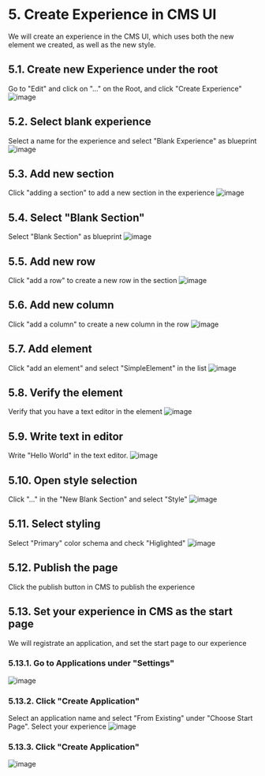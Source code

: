 # 5. Create Experience in CMS UI
We will create an experience in the CMS UI, which uses both the new element we created, as well as the new style.

## 5.1. Create new Experience under the root
Go to "Edit" and click on "..." on the Root, and click "Create Experience"
![image](https://github.com/user-attachments/assets/6d68dfaf-6370-4114-8a72-fda5679600d7)

## 5.2. Select blank experience
Select a name for the experience and select "Blank Experience" as blueprint
![image](https://github.com/user-attachments/assets/2b85c394-fa27-42c1-8ad5-8400c045030e)

## 5.3. Add new section
Click "adding a section" to add a new section in the experience
![image](https://github.com/user-attachments/assets/4a926845-15c5-48ef-ab5f-4bca79a88f1b)

## 5.4. Select "Blank Section"
Select "Blank Section" as blueprint
![image](https://github.com/user-attachments/assets/226d3ae0-af92-491b-aba1-4317c6dbce6b)

## 5.5. Add new row
Click "add a row" to create a new row in the section
![image](https://github.com/user-attachments/assets/74d57f60-28cf-4a26-bd71-147471fde147)

## 5.6. Add new column
Click "add a column" to create a new column in the row
![image](https://github.com/user-attachments/assets/e14e1faf-bb20-4885-b7d9-9afb661b5969)

## 5.7. Add element
Click "add an element" and select "SimpleElement" in the list
![image](https://github.com/user-attachments/assets/a5d9a548-27d5-403e-9717-163c9b83230e)

## 5.8. Verify the element
Verify that you have a text editor in the element
![image](https://github.com/user-attachments/assets/da8b1501-f893-4e42-995b-d6272c45cd54)

## 5.9. Write text in editor
Write "Hello World" in the text editor.
![image](https://github.com/user-attachments/assets/f0ab7818-ca90-4837-bf35-5f1083c1efc5)

## 5.10. Open style selection
Click "..." in the "New Blank Section" and select "Style"
![image](https://github.com/user-attachments/assets/126e07cb-9b50-439a-ae5d-d4922e30bf2f)

## 5.11. Select styling
Select "Primary" color schema and check "Higlighted"
![image](https://github.com/user-attachments/assets/02488699-246a-4542-8aff-cc1358b2dba2)

## 5.12. Publish the page
Click the publish button in CMS to publish the experience

## 5.13. Set your experience in CMS as the start page
We will registrate an application, and set the start page to our experience

### 5.13.1. Go to Applications under "Settings"
![image](https://github.com/user-attachments/assets/680d3551-5448-469e-9931-c81850728dd4)

### 5.13.2. Click "Create Application"
Select an application name and select "From Existing" under "Choose Start Page". Select your experience
![image](https://github.com/user-attachments/assets/293cf651-1e03-4503-b1f1-d0f637cfb634)

### 5.13.3. Click "Create Application"
![image](https://github.com/user-attachments/assets/5be88ecb-b7af-4576-b8b3-2c3167b58cd8)
